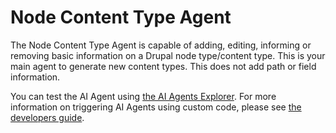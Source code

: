 # Node Content Type Agent
The Node Content Type Agent is capable of adding, editing, informing or removing
basic information on a Drupal node type/content type. This is your main agent to
generate new content types. This does not add path or field information.

You can test the AI Agent using [the AI Agents Explorer](https://project.pages.drupalcode.org/ai_agents/modules/ai_agents_explorer).
For more information on triggering AI Agents using custom code, please see
[the developers guide](https://project.pages.drupalcode.org/ai_agents/developers/using_ai_agent_in_custom_code.md).